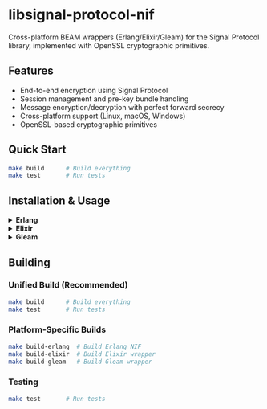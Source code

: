 # libsignal-protocol-nif

Cross-platform BEAM wrappers (Erlang/Elixir/Gleam) for the Signal Protocol library, implemented with OpenSSL cryptographic primitives.

## Features

- End-to-end encryption using Signal Protocol
- Session management and pre-key bundle handling
- Message encryption/decryption with perfect forward secrecy
- Cross-platform support (Linux, macOS, Windows)
- OpenSSL-based cryptographic primitives

## Quick Start

```bash
make build      # Build everything
make test       # Run tests
```

## Installation & Usage

<details>
<summary><strong>Erlang</strong></summary>

### Installation

```erlang
{deps, [{libsignal_protocol_nif, {git, "https://github.com/Hydepwns/libsignal-protocol-nif.git"}}]}.
```

### Usage

```erlang
ok = libsignal_protocol_nif:init(),
{ok, {Pub, Priv}} = libsignal_protocol_nif:generate_identity_key_pair(),
{ok, Session} = libsignal_protocol_nif:create_session(Pub, RemotePub),
{ok, Encrypted} = libsignal_protocol_nif:encrypt_message(Session, "Hello!"),
{ok, Decrypted} = libsignal_protocol_nif:decrypt_message(Session, Encrypted).
```

</details>

<details>
<summary><strong>Elixir</strong></summary>

### Installation

```elixir
{:libsignal_protocol_nif, "~> 0.1.0"}
```

### Usage

```elixir
{:ok, pid} = SignalProtocol.start_link()
{:ok, {Pub, Priv}} = SignalProtocol.generate_identity_key_pair()
{:ok, session} = SignalProtocol.create_session(Pub, RemotePub)
{:ok, encrypted} = SignalProtocol.encrypt_message(session, "Hello!")
{:ok, decrypted} = SignalProtocol.decrypt_message(session, encrypted)
```

</details>

<details>
<summary><strong>Gleam</strong></summary>

### Installation

```toml
[dependencies]
libsignal_protocol_gleam = "~> 0.1.0"
```

### Usage

```gleam
case libsignal_protocol_gleam.init() {
  Ok(_) -> case libsignal_protocol_gleam.generate_identity_key_pair() {
    Ok(keys) -> case libsignal_protocol_gleam.create_session(Pub, RemotePub) {
      Ok(session) -> case libsignal_protocol_gleam.encrypt_message(session, "Hello!") {
        Ok(encrypted) -> libsignal_protocol_gleam.decrypt_message(session, encrypted)
        Error(e) -> Error(e)
      }
      Error(e) -> Error(e)
    }
    Error(e) -> Error(e)
  }
  Error(e) -> Error(e)
}
```

</details>

## Building

### Unified Build (Recommended)

```bash
make build      # Build everything
make test       # Run tests
```

### Platform-Specific Builds

```bash
make build-erlang  # Build Erlang NIF
make build-elixir  # Build Elixir wrapper
make build-gleam   # Build Gleam wrapper
```

### Testing

```bash
make test       # Run tests
```
